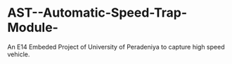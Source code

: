 # AST--Automatic-Speed-Trap-Module-
An E14 Embeded Project of University of Peradeniya to capture high speed vehicle.
